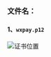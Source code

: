 ### 文件名：
#### 1、`wxpay.p12`
![证书位置](https://vkceyugu.cdn.bspapp.com/VKCEYUGU-cf0c5e69-620c-4f3c-84ab-f4619262939f/61c1582a-2ca7-43d3-92eb-b82136cc583f.png)
